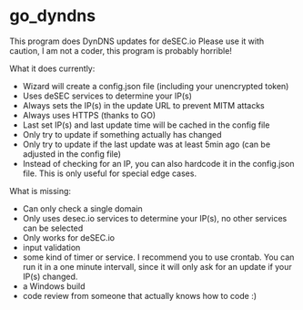 # go_dyndns


This program does DynDNS updates for deSEC.io
Please use it with caution, I am not a coder, this program is probably horrible!

What it does currently:
- Wizard will create a config.json file (including your unencrypted token)
- Uses deSEC services to determine your IP(s)
- Always sets the IP(s) in the update URL to prevent MITM attacks
- Always uses HTTPS (thanks to GO)
- Last set IP(s) and last update time will be cached in the config file
- Only try to update if something actually has changed
- Only try to update if the last update was at least 5min ago (can be adjusted in the config file)
- Instead of checking for an IP, you can also hardcode it in the config.json file. This is only useful for special edge cases. 

What is missing:
- Can only check a single domain
- Only uses desec.io services to determine your IP(s), no other services can be selected
- Only works for deSEC.io
- input validation
- some kind of timer or service. I recommend you to use crontab. You can run it in a one minute intervall, since it will only
  ask for an update if your IP(s) changed. 
- a Windows build
- code review from someone that actually knows how to code :)
